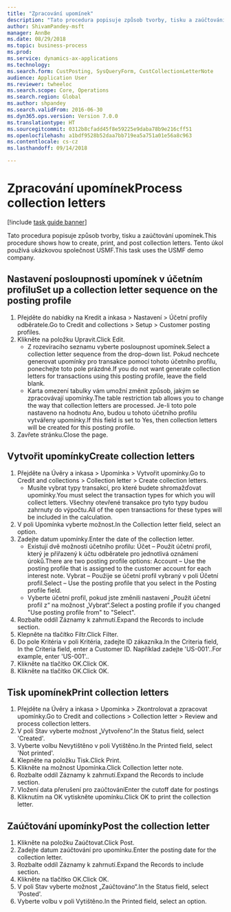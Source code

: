 ```yaml
--- 
title: "Zpracování upomínek"
description: "Tato procedura popisuje způsob tvorby, tisku a zaúčtování upomínek."
author: ShivamPandey-msft
manager: AnnBe
ms.date: 08/29/2018
ms.topic: business-process
ms.prod: 
ms.service: dynamics-ax-applications
ms.technology: 
ms.search.form: CustPosting, SysQueryForm, CustCollectionLetterNote
audience: Application User
ms.reviewer: twheeloc
ms.search.scope: Core, Operations
ms.search.region: Global
ms.author: shpandey
ms.search.validFrom: 2016-06-30
ms.dyn365.ops.version: Version 7.0.0
ms.translationtype: HT
ms.sourcegitcommit: 0312b8cfadd45f8e59225e9daba78b9e216cff51
ms.openlocfilehash: a1bdf9528b52daa7bb719ea5a751a01e56a8c963
ms.contentlocale: cs-cz
ms.lasthandoff: 09/14/2018

---
```

# <a name="process-collection-letters"></a><span data-ttu-id="7ec57-103">Zpracování upomínek</span><span class="sxs-lookup"><span data-stu-id="7ec57-103">Process collection letters</span></span>

[!include [task guide banner](../../includes/task-guide-banner.md)]

<span data-ttu-id="7ec57-104">Tato procedura popisuje způsob tvorby, tisku a zaúčtování upomínek.</span><span class="sxs-lookup"><span data-stu-id="7ec57-104">This procedure shows how to create, print, and post collection letters.</span></span> <span data-ttu-id="7ec57-105">Tento úkol používá ukázkovou společnost USMF.</span><span class="sxs-lookup"><span data-stu-id="7ec57-105">This task uses the USMF demo company.</span></span>


## <a name="set-up-a-collection-letter-sequence-on-the-posting-profile"></a><span data-ttu-id="7ec57-106">Nastavení posloupnosti upomínek v účetním profilu</span><span class="sxs-lookup"><span data-stu-id="7ec57-106">Set up a collection letter sequence on the posting profile</span></span>
1. <span data-ttu-id="7ec57-107">Přejděte do nabídky na Kredit a inkasa > Nastavení > Účetní profily odběratele.</span><span class="sxs-lookup"><span data-stu-id="7ec57-107">Go to Credit and collections > Setup > Customer posting profiles.</span></span>
2. <span data-ttu-id="7ec57-108">Klikněte na položku Upravit.</span><span class="sxs-lookup"><span data-stu-id="7ec57-108">Click Edit.</span></span>
    * <span data-ttu-id="7ec57-109">Z rozevíracího seznamu vyberte posloupnost upomínek.</span><span class="sxs-lookup"><span data-stu-id="7ec57-109">Select a collection letter sequence from the drop-down list.</span></span> <span data-ttu-id="7ec57-110">Pokud nechcete generovat upomínky pro transakce pomocí tohoto účetního profilu, ponechejte toto pole prázdné.</span><span class="sxs-lookup"><span data-stu-id="7ec57-110">If you do not want generate collection letters for transactions using this posting profile, leave the field blank.</span></span>  
    * <span data-ttu-id="7ec57-111">Karta omezení tabulky vám umožní změnit způsob, jakým se zpracovávají upomínky.</span><span class="sxs-lookup"><span data-stu-id="7ec57-111">The table restriction tab allows you to change the way that collection letters are processed.</span></span> <span data-ttu-id="7ec57-112">Je-li toto pole nastaveno na hodnotu Ano, budou u tohoto účetního profilu vytvářeny upomínky.</span><span class="sxs-lookup"><span data-stu-id="7ec57-112">If this field is set to Yes, then collection letters will be created for this posting profile.</span></span>  
3. <span data-ttu-id="7ec57-113">Zavřete stránku.</span><span class="sxs-lookup"><span data-stu-id="7ec57-113">Close the page.</span></span>

## <a name="create-collection-letters"></a><span data-ttu-id="7ec57-114">Vytvořit upomínky</span><span class="sxs-lookup"><span data-stu-id="7ec57-114">Create collection letters</span></span>
1. <span data-ttu-id="7ec57-115">Přejděte na Úvěry a inkasa > Upomínka > Vytvořit upomínky.</span><span class="sxs-lookup"><span data-stu-id="7ec57-115">Go to Credit and collections > Collection letter > Create collection letters.</span></span>
    * <span data-ttu-id="7ec57-116">Musíte vybrat typy transakcí, pro které budete shromažďovat upomínky.</span><span class="sxs-lookup"><span data-stu-id="7ec57-116">You must select the transaction types for which you will collect letters.</span></span> <span data-ttu-id="7ec57-117">Všechny otevřené transakce pro tyto typy budou zahrnuty do výpočtu.</span><span class="sxs-lookup"><span data-stu-id="7ec57-117">All of the open transactions for these types will be included in the calculation.</span></span>  
2. <span data-ttu-id="7ec57-118">V poli Upomínka vyberte možnost.</span><span class="sxs-lookup"><span data-stu-id="7ec57-118">In the Collection letter field, select an option.</span></span>
3. <span data-ttu-id="7ec57-119">Zadejte datum upomínky.</span><span class="sxs-lookup"><span data-stu-id="7ec57-119">Enter the date of the collection letter.</span></span>
    * <span data-ttu-id="7ec57-120">Existují dvě možnosti účetního profilu:  Účet – Použít účetní profil, který je přiřazený k účtu odběratele pro jednotlivá oznámení úroků.</span><span class="sxs-lookup"><span data-stu-id="7ec57-120">There are two posting profile options:   Account – Use the posting profile that is assigned to the customer account for each interest note.</span></span>   <span data-ttu-id="7ec57-121">Vybrat – Použije se účetní profil vybraný v poli Účetní profil.</span><span class="sxs-lookup"><span data-stu-id="7ec57-121">Select – Use the posting profile that you select in the Posting profile field.</span></span>  
    * <span data-ttu-id="7ec57-122">Vyberte účetní profil, pokud jste změnili nastavení „Použít účetní profil z“ na možnost „Vybrat“.</span><span class="sxs-lookup"><span data-stu-id="7ec57-122">Select a posting profile if you changed "Use posting profile from" to "Select".</span></span>  
4. <span data-ttu-id="7ec57-123">Rozbalte oddíl Záznamy k zahrnutí.</span><span class="sxs-lookup"><span data-stu-id="7ec57-123">Expand the Records to include section.</span></span>
5. <span data-ttu-id="7ec57-124">Klepněte na tlačítko Filtr.</span><span class="sxs-lookup"><span data-stu-id="7ec57-124">Click Filter.</span></span>
6. <span data-ttu-id="7ec57-125">Do pole Kritéria v poli Kritéria, zadejte ID zákazníka.</span><span class="sxs-lookup"><span data-stu-id="7ec57-125">In the Criteria field, In the Criteria field, enter a Customer ID.</span></span> <span data-ttu-id="7ec57-126">Například zadejte 'US-001'..</span><span class="sxs-lookup"><span data-stu-id="7ec57-126">For example, enter 'US-001'..</span></span>
7. <span data-ttu-id="7ec57-127">Klikněte na tlačítko OK.</span><span class="sxs-lookup"><span data-stu-id="7ec57-127">Click OK.</span></span>
8. <span data-ttu-id="7ec57-128">Klikněte na tlačítko OK.</span><span class="sxs-lookup"><span data-stu-id="7ec57-128">Click OK.</span></span>

## <a name="print-collection-letters"></a><span data-ttu-id="7ec57-129">Tisk upomínek</span><span class="sxs-lookup"><span data-stu-id="7ec57-129">Print collection letters</span></span>
1. <span data-ttu-id="7ec57-130">Přejděte na Úvěry a inkasa > Upomínka > Zkontrolovat a zpracovat upomínky.</span><span class="sxs-lookup"><span data-stu-id="7ec57-130">Go to Credit and collections > Collection letter > Review and process collection letters.</span></span>
2. <span data-ttu-id="7ec57-131">V poli Stav vyberte možnost „Vytvořeno“.</span><span class="sxs-lookup"><span data-stu-id="7ec57-131">In the Status field, select 'Created'.</span></span>
3. <span data-ttu-id="7ec57-132">Vyberte volbu Nevytištěno v poli Vytištěno.</span><span class="sxs-lookup"><span data-stu-id="7ec57-132">In the Printed field, select 'Not printed'.</span></span>
4. <span data-ttu-id="7ec57-133">Klepněte na položku Tisk.</span><span class="sxs-lookup"><span data-stu-id="7ec57-133">Click Print.</span></span>
5. <span data-ttu-id="7ec57-134">Klikněte na možnost Upomínka.</span><span class="sxs-lookup"><span data-stu-id="7ec57-134">Click Collection letter note.</span></span>
6. <span data-ttu-id="7ec57-135">Rozbalte oddíl Záznamy k zahrnutí.</span><span class="sxs-lookup"><span data-stu-id="7ec57-135">Expand the Records to include section.</span></span>
7. <span data-ttu-id="7ec57-136">Vložení data přerušení pro zaúčtování</span><span class="sxs-lookup"><span data-stu-id="7ec57-136">Enter the cutoff date for postings</span></span>
8. <span data-ttu-id="7ec57-137">Kliknutím na OK vytiskněte upomínku.</span><span class="sxs-lookup"><span data-stu-id="7ec57-137">Click OK to print the collection letter.</span></span>

## <a name="post-the-collection-letter"></a><span data-ttu-id="7ec57-138">Zaúčtování upomínky</span><span class="sxs-lookup"><span data-stu-id="7ec57-138">Post the collection letter</span></span>
1. <span data-ttu-id="7ec57-139">Klikněte na položku Zaúčtovat.</span><span class="sxs-lookup"><span data-stu-id="7ec57-139">Click Post.</span></span>
2. <span data-ttu-id="7ec57-140">Zadejte datum zaúčtování pro upomínku.</span><span class="sxs-lookup"><span data-stu-id="7ec57-140">Enter the posting date for the collection letter.</span></span>
3. <span data-ttu-id="7ec57-141">Rozbalte oddíl Záznamy k zahrnutí.</span><span class="sxs-lookup"><span data-stu-id="7ec57-141">Expand the Records to include section.</span></span>
4. <span data-ttu-id="7ec57-142">Klikněte na tlačítko OK.</span><span class="sxs-lookup"><span data-stu-id="7ec57-142">Click OK.</span></span>
5. <span data-ttu-id="7ec57-143">V poli Stav vyberte možnost „Zaúčtováno“.</span><span class="sxs-lookup"><span data-stu-id="7ec57-143">In the Status field, select 'Posted'.</span></span>
6. <span data-ttu-id="7ec57-144">Vyberte volbu v poli Vytištěno.</span><span class="sxs-lookup"><span data-stu-id="7ec57-144">In the Printed field, select an option.</span></span>


